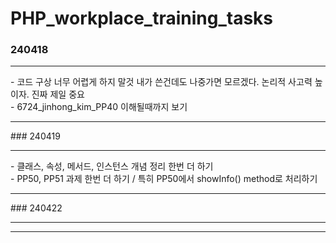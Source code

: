# PHP_workplace_training_tasks<br>

### 240418
<hr>
- 코드 구상 너무 어렵게 하지 말것 내가 쓴건데도 나중가면 모르겠다. 논리적 사고력 높이자. 진짜 제일 중요 <br>
- 6724_jinhong_kim_PP40 이해될때까지 보기 <br>
<hr>
### 240419
<hr>
- 클래스, 속성, 메서드, 인스턴스 개념 정리 한번 더 하기<br>
- PP50, PP51 과제 한번 더 하기 / 특히 PP50에서 showInfo() method로 처리하기 
<hr>
### 240422
<hr>
<hr>



